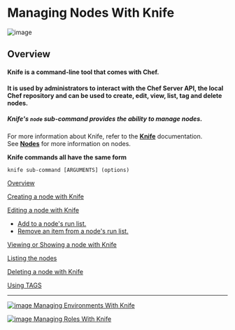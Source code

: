 Managing Nodes With Knife
=========================

  
![image](../attachments/20775425/20840646.jpg)

Overview
--------

#### Knife is a command-line tool that comes with Chef.

#### It is used by administrators to interact with the Chef Server API, the local Chef repository and can be used to create, edit, view, list, tag and delete nodes.

  

##### Knife's `node` sub-command provides the ability to manage nodes.

For more information about Knife, refer to the
**[Knife](Knife.html "Knife")** documentation.   
 See **[Nodes](Nodes.html "Nodes")** for more information on nodes.

**Knife commands all have the same form**

    knife sub-command [ARGUMENTS] (options)

  

  

[Overview](#ManagingNodesWithKnife-Overview)

[Creating a node with
Knife](#ManagingNodesWithKnife-CreatinganodewithKnife)

[Editing a node with
Knife](#ManagingNodesWithKnife-EditinganodewithKnife)

-   [Add to a node's run
    list.](#ManagingNodesWithKnife-Addtoanode%27srunlist.)
-   [Remove an item from a node's run
    list.](#ManagingNodesWithKnife-Removeanitemfromanode%27srunlist.)

[Viewing or Showing a node with
Knife](#ManagingNodesWithKnife-ViewingorShowinganodewithKnife)

[Listing the nodes](#ManagingNodesWithKnife-Listingthenodes)

[Deleting a node with
Knife](#ManagingNodesWithKnife-DeletinganodewithKnife)

[Using TAGS](#ManagingNodesWithKnife-UsingTAGS)

* * * * *

[![image](../attachments/20775425/20840647.png) Managing Environments
With
Knife](Managing%20Environments%20With%20Knife.html "Managing Environments With Knife")

[![image](../attachments/20775425/20840648.png) Managing Roles With
Knife](Managing%20Roles%20With%20Knife.html "Managing Roles With Knife")

  
  

  
